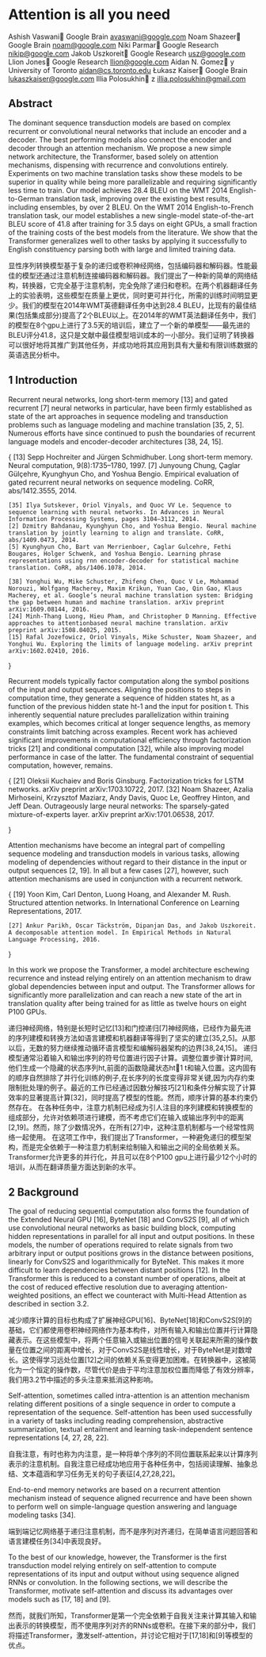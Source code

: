 # Attention is all you need

Ashish Vaswani
Google Brain
avaswani@google.com
Noam Shazeer
Google Brain
noam@google.com
Niki Parmar
Google Research
nikip@google.com
Jakob Uszkoreit
Google Research
usz@google.com
Llion Jones
Google Research
llion@google.com
Aidan N. Gomez y
University of Toronto
aidan@cs.toronto.edu
Łukasz Kaiser
Google Brain
lukaszkaiser@google.com
Illia Polosukhin z
illia.polosukhin@gmail.com

## Abstract

The dominant sequence transduction models are based on complex recurrent or convolutional neural networks that include an encoder and a decoder. The best performing models also connect the encoder and decoder through an attention mechanism. We propose a new simple network architecture, the Transformer, based solely on attention mechanisms, dispensing with recurrence and convolutions entirely. Experiments on two machine translation tasks show these models to be superior in quality while being more parallelizable and requiring significantly less time to train. Our model achieves 28.4 BLEU on the WMT 2014 English-to-German translation task, improving over the existing best results, including ensembles, by over 2 BLEU. On the WMT 2014 English-to-French translation task, our model establishes a new single-model state-of-the-art BLEU score of 41.8 after training for 3.5 days on eight GPUs, a small fraction of the training costs of the best models from the literature. We show that the Transformer generalizes well to other tasks by applying it successfully to English constituency parsing both with large and limited training data.

显性序列转换模型基于复杂的递归或卷积神经网络，包括编码器和解码器。性能最佳的模型还通过注意机制连接编码器和解码器。我们提出了一种新的简单的网络结构，转换器，它完全基于注意机制，完全免除了递归和卷积。在两个机器翻译任务上的实验表明，这些模型在质量上更优，同时更可并行化，所需的训练时间明显更少。我们的模型在2014年WMT英德翻译任务中达到28.4 BLEU，比现有的最佳结果(包括集成部分)提高了2个BLEU以上。在2014年的WMT英法翻译任务中，我们的模型在8个gpu上进行了3.5天的培训后，建立了一个新的单模型——最先进的BLEU评分41.8，这只是文献中最佳模型培训成本的一小部分。我们证明了转换器可以很好地将其推广到其他任务，并成功地将其应用到具有大量和有限训练数据的英语选民分析中。

## 1 Introduction

Recurrent neural networks, long short-term memory [13] and gated recurrent [7] neural networks in particular, have been firmly established as state of the art approaches in sequence modeling and transduction problems such as language modeling and machine translation [35, 2, 5]. Numerous efforts have since continued to push the boundaries of recurrent language models and encoder-decoder architectures [38, 24, 15].

{
    [13] Sepp Hochreiter and Jürgen Schmidhuber. Long short-term memory. Neural computation, 9(8):1735–1780, 1997.
    [7] Junyoung Chung, Çaglar Gülçehre, Kyunghyun Cho, and Yoshua Bengio. Empirical evaluation of gated recurrent neural networks on sequence modeling. CoRR, abs/1412.3555, 2014.

    [35] Ilya Sutskever, Oriol Vinyals, and Quoc VV Le. Sequence to sequence learning with neural networks. In Advances in Neural Information Processing Systems, pages 3104–3112, 2014.
    [2] Dzmitry Bahdanau, Kyunghyun Cho, and Yoshua Bengio. Neural machine translation by jointly learning to align and translate. CoRR, abs/1409.0473, 2014.
    [5] Kyunghyun Cho, Bart van Merrienboer, Caglar Gulcehre, Fethi Bougares, Holger Schwenk, and Yoshua Bengio. Learning phrase representations using rnn encoder-decoder for statistical machine translation. CoRR, abs/1406.1078, 2014.

    [38] Yonghui Wu, Mike Schuster, Zhifeng Chen, Quoc V Le, Mohammad Norouzi, Wolfgang Macherey, Maxim Krikun, Yuan Cao, Qin Gao, Klaus Macherey, et al. Google’s neural machine translation system: Bridging the gap between human and machine translation. arXiv preprint arXiv:1609.08144, 2016.
    [24] Minh-Thang Luong, Hieu Pham, and Christopher D Manning. Effective approaches to attentionbased neural machine translation. arXiv preprint arXiv:1508.04025, 2015.
    [15] Rafal Jozefowicz, Oriol Vinyals, Mike Schuster, Noam Shazeer, and Yonghui Wu. Exploring the limits of language modeling. arXiv preprint arXiv:1602.02410, 2016.
}

Recurrent models typically factor computation along the symbol positions of the input and output sequences. Aligning the positions to steps in computation time, they generate a sequence of hidden states ht, as a function of the previous hidden state ht-1 and the input for position t. This inherently sequential nature precludes parallelization within training examples, which becomes critical at longer sequence lengths, as memory constraints limit batching across examples. Recent work has achieved significant improvements in computational efficiency through factorization tricks [21] and conditional
computation [32], while also improving model performance in case of the latter. The fundamental constraint of sequential computation, however, remains.

{
    [21] Oleksii Kuchaiev and Boris Ginsburg. Factorization tricks for LSTM networks. arXiv preprint arXiv:1703.10722, 2017.
    [32] Noam Shazeer, Azalia Mirhoseini, Krzysztof Maziarz, Andy Davis, Quoc Le, Geoffrey Hinton, and Jeff Dean. Outrageously large neural networks: The sparsely-gated mixture-of-experts layer. arXiv preprint arXiv:1701.06538, 2017.

}

Attention mechanisms have become an integral part of compelling sequence modeling and transduction models in various tasks, allowing modeling of dependencies without regard to their distance in the input or output sequences [2, 19]. In all but a few cases [27], however, such attention mechanisms are used in conjunction with a recurrent network.

{
    [19] Yoon Kim, Carl Denton, Luong Hoang, and Alexander M. Rush. Structured attention networks. In International Conference on Learning Representations, 2017.

    [27] Ankur Parikh, Oscar Täckström, Dipanjan Das, and Jakob Uszkoreit. A decomposable attention model. In Empirical Methods in Natural Language Processing, 2016.
}

In this work we propose the Transformer, a model architecture eschewing recurrence and instead relying entirely on an attention mechanism to draw global dependencies between input and output.
The Transformer allows for significantly more parallelization and can reach a new state of the art in translation quality after being trained for as little as twelve hours on eight P100 GPUs.

递归神经网络，特别是长短时记忆[13]和门控递归[7]神经网络，已经作为最先进的序列建模和转换方法如语言建模和机器翻译等得到了坚实的建立[35,2,5]。从那以后，无数的努力继续推动循环语言模型和编解码器架构的边界[38,24,15]。
递归模型通常沿着输入和输出序列的符号位置进行因子计算。调整位置步骤计算时间,他们生成一个隐藏的状态序列ht,前面的函数隐藏状态ht􀀀1 t和输入位置。这内固有的顺序自然排除了并行化训练的例子,在长序列的长度变得非常关键,因为内存约束限制批处理的例子。最近的工作已经通过因数分解技巧[21]和条件分解实现了计算效率的显著提高计算[32]，同时提高了模型的性能。然而，顺序计算的基本约束仍然存在。
在各种任务中，注意力机制已经成为引人注目的序列建模和转换模型的组成部分，允许对依赖项进行建模，而不考虑它们在输入或输出序列中的距离[2,19]。然而，除了少数情况外，在所有[27]中，这种注意机制都与一个经常性网络一起使用。
在这项工作中，我们提出了Transformer，一种避免递归的模型架构，而是完全依赖于一种注意力机制来绘制输入和输出之间的全局依赖关系。
Transformer允许更多的并行化，并且可以在8个P100 gpu上进行最少12个小时的培训，从而在翻译质量方面达到新的水平。

## 2 Background

The goal of reducing sequential computation also forms the foundation of the Extended Neural GPU [16], ByteNet [18] and ConvS2S [9], all of which use convolutional neural networks as basic building block, computing hidden representations in parallel for all input and output positions. In these models, the number of operations required to relate signals from two arbitrary input or output positions grows in the distance between positions, linearly for ConvS2S and logarithmically for ByteNet. This makes it more difficult to learn dependencies between distant positions [12]. In the Transformer this is reduced to a constant number of operations, albeit at the cost of reduced effective resolution due to averaging attention-weighted positions, an effect we counteract with Multi-Head Attention as described in section 3.2.

减少顺序计算的目标也构成了扩展神经GPU[16]、ByteNet[18]和ConvS2S[9]的基础，它们都使用卷积神经网络作为基本构件，对所有输入和输出位置并行计算隐藏表示。在这些模型中，将两个任意输入或输出位置的信号关联起来所需的操作数量在位置之间的距离中增长，对于ConvS2S是线性增长，对于ByteNet是对数增长。这使得学习远处位置[12]之间的依赖关系变得更加困难。在转换器中，这被简化为一个恒定的操作数，尽管代价是由于平均注意加权位置而降低了有效分辨率，我们用3.2节中描述的多头注意来抵消这种影响。

Self-attention, sometimes called intra-attention is an attention mechanism relating different positions of a single sequence in order to compute a representation of the sequence. Self-attention has been used successfully in a variety of tasks including reading comprehension, abstractive summarization, textual entailment and learning task-independent sentence representations [4, 27, 28, 22].

自我注意，有时也称为内注意，是一种将单个序列的不同位置联系起来以计算序列表示的注意机制。自我注意已经成功地应用于各种任务中，包括阅读理解、抽象总结、文本蕴涵和学习任务无关的句子表征[4,27,28,22]。

End-to-end memory networks are based on a recurrent attention mechanism instead of sequence aligned recurrence and have been shown to perform well on simple-language question answering and language modeling tasks [34].

端到端记忆网络基于递归注意机制，而不是序列对齐递归，在简单语言问题回答和语言建模任务[34]中表现良好。

To the best of our knowledge, however, the Transformer is the first transduction model relying entirely on self-attention to compute representations of its input and output without using sequence aligned RNNs or convolution. In the following sections, we will describe the Transformer, motivate self-attention and discuss its advantages over models such as [17, 18] and [9].

然而，就我们所知，Transformer是第一个完全依赖于自我关注来计算其输入和输出表示的转换模型，而不使用序列对齐的RNNs或卷积。在接下来的部分中，我们将描述Transformer，激发self-attention，并讨论它相对于[17,18]和[9]等模型的优点。